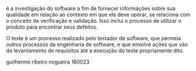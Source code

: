 é a investigação do software a fim de fornecer informações sobre sua qualidade em relação ao contexto em que ele deve operar, se relaciona com o conceito de verificação e validação. Isso inclui o processo de utilizar o produto para encontrar seus defeitos.

O teste é um processo realizado pelo testador de software, que permeia outros processos da engenharia de software, e que envolve ações que vão do levantamento de requisitos até a execução do teste propriamente dito.


guilherme ribeiro nogueira 180023
